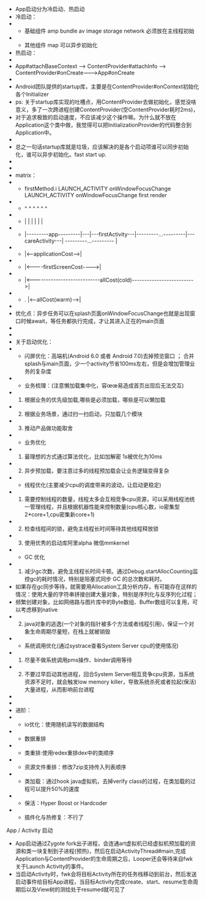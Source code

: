  * App启动分为冷启动、热启动
 * 冷启动：
 *  - 基础组件 amp bundle av image storage network 必须放在主线程初始
 *  - 其他组件 map 可以异步初始化
 * 热启动：
 *
 * App#attachBaseContext --> ContentProvider#attachInfo --> ContentProvider#onCreate--->App#onCreate
 *
 * Android团队提供的startup库，主要是在ContentProvider#onContext初始化各个Initializer
 * ps: 关于startup库实现的吐槽点，用ContentProvider去做初始化，感觉没啥意义，多了一次跨进程创建ContentProvider(空ContentProvider耗时2ms)，
 * 对于追求极致的启动速度，不应该减少这个操作嘛。为什么就不放在Application这个类中做，我觉得可以把InitializationProvider的代码整合到Application中。
 *
 * 总之一句话startup库就是垃圾，应该解决的是各个启动项谁可以同步初始化，谁可以异步初始化。fast start up.
 *
 *
 * matrix：
 *  * firstMethod.i       LAUNCH_ACTIVITY   onWindowFocusChange   LAUNCH_ACTIVITY    onWindowFocusChange         first render
 *  * ^                         ^                   ^                     ^                  ^                        ^
 *  * |                         |                   |                     |                  |                        |
 *  * |---------app---------|---|---firstActivity---|---------...---------|---careActivity---|  ---------...--------- |
 *  * |<--applicationCost-->|
 *  * |<----firstScreenCost---->|
 *  * |<---------------------------allCost(cold)------------------------->|
 *  * .                         |<--allCost(warm)-->|
 *
 *  优化点：异步任务可以在splash页面onWindowFocusChange也就是出现窗口时候await，等任务都执行完成，才让其进入正在的main页面
 *
 *
 *  关于启动优化：
 *  - 闪屏优化：高端机(Android 6.0 或者 Android 7.0)去掉预览窗口 ； 合并splash与main页面，少一个activity节省100ms左右，但是会增加管理业务的复杂度
 *  - 业务梳理：(注意懒加载集中化，容œœ易造成首页出现后无法交互)
 *  1. 根据业务的优先级加载,哪些是必须加载，哪些是可以懒加载
 *  2. 根据业务场景，通过扫一扫启动，只加载几个模块
 *  3. 推动产品做功能取舍
 *  - 业务优化
 *  1. 最理想的方式通过算法优化，比如加解密 1s被优化为10ms
 *  2. 异步预加载，要注意过多的线程预加载会让业务逻辑变得复杂
 *  - 线程优化(主要减少cpu的调度带来的波动，让启动更稳定)
 *  1. 需要控制线程的数量，线程太多会互相竞争cpu资源，可以采用线程池统一管理线程，并且根据机器性能来控制数量(cpu核心数，io密集型2*core+1,cpu密集新core+1)
 *  2. 检查线程间的锁，避免主线程长时间等待其他线程释放锁
 *  3. 使用优秀的启动库阿里alpha 微信mmkernel
 *  - GC 优化
 *  1. 减少gc次数，避免主线程长时间卡顿。通过Debug.startAllocCounting监控gc的耗时情况，特别是阻塞式同步 GC 的总次数和耗时。
 *  如果存在gc同步等待，就需要用Allocation工具分析内存，有可能存在这样的情况：使用大量的字符串拼接创建大量对象，特别是序列化与反序列化过程；
 *  频繁创建对象，比如网络路与图片库中的Byte数组、Buffer数组可以复用，可以考虑移到native
 *  2. java对象的逃逸(一个对象的指针被多个方法或者线程引用)，保证一个对象生命周期尽量短，在栈上就被销毁
 *  - 系统调用优化(通过systrace查看System Server cpu的使用情况)
 *  1. 尽量不做系统调用pms操作、binder调用等待
 *  2. 不要过早启动其他进程，回合System Server相互竞争cpu资源，当系统资源不足时，就会触发low memory killer，导致系统杀死或者拉起(保活)大量进程，从而影响前台进程
 *
 *
 *  进阶：
 *  - io优化：使用随机读写的数据结构
 *  - 数据重排
 *  - 类重排:使用redex重排dex中的类顺序
 *  - 资源文件重排：修改7zip支持传入列表顺序
 *  - 类加载：通过hook java虚拟机，去掉verify class的过程，在类加载的过程可以提升50%的速度
 *  - 保活：Hyper Boost or Hardcoder
 *  - 插件化与热修复：不行了

 App / Activity 启动
 - App启动通过Zygote fork出子进程，会连通art虚拟机已经虚拟机预加载的资源和类一块复制到子进程(预热)，然后在启动ActivityThread#main,完成Application与ContentProvider的生命周期之后，Looper还会等待来自fwk 关于Launch Activity的事件。
 - 当启动Activity时，fwk会将目标Activity所在的任务栈移动到前台，然后发送启动事件给目标App进程，当目标Activity完成create、start、resume生命周期后以及View树的测绘处于resumed就可见了
